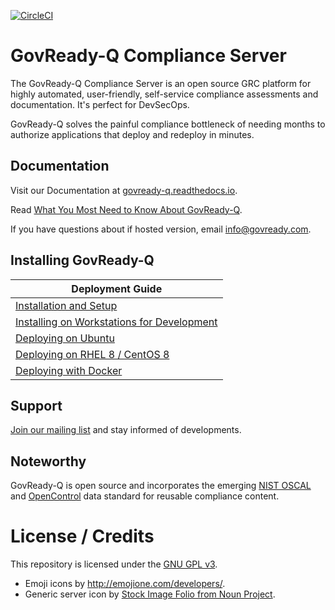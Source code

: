 [![CircleCI](https://circleci.com/gh/GovReady/govready-q/tree/main.svg?style=svg)](https://circleci.com/gh/GovReady/govready-q/tree/main)

# GovReady-Q Compliance Server

The GovReady-Q Compliance Server is an open source GRC platform for highly automated, user-friendly, self-service compliance assessments and documentation. It's perfect for DevSecOps.

GovReady-Q solves the painful compliance bottleneck of needing months to authorize applications that deploy and redeploy in minutes.

## Documentation

Visit our Documentation at [govready-q.readthedocs.io](http://govready-q.readthedocs.io).

Read [What You Most Need to Know About GovReady-Q](http://govready-q.readthedocs.io/en/latest/introduction.html).

If you have questions about if hosted version, email <a href="mailto:info@govready.com">info@govready.com</a>.

## Installing GovReady-Q

| Deployment Guide                                                                                                                                        |
|---------------------------------------------------------------------------------------------------------------------------------------------------------|
| [Installation and Setup](https://govready-q.readthedocs.io/en/latest/installation-and-setup/index.html)                                                 |
| [Installing on Workstations for Development](https://govready-q.readthedocs.io/en/latest/installation-and-setup/desktop-installation/index.html)        |
| [Deploying on Ubuntu](https://govready-q.readthedocs.io/en/latest/installation-and-setup/server-based-installation/linux/ubuntu/index.html)             |
| [Deploying on RHEL 8 / CentOS 8](https://govready-q.readthedocs.io/en/latest/installation-and-setup/server-based-installation/linux/centos8/index.html) |
| [Deploying with Docker](https://govready-q.readthedocs.io/en/latest/installation-and-setup/container-based-installation/index.html)                     |

## Support

[Join our mailing list](http://eepurl.com/cN7oJL) and stay informed of developments.

## Noteworthy

GovReady-Q is open source and incorporates the emerging [NIST OSCAL](https://pages.nist.gov/OSCAL/) and [OpenControl](http://open-control.org) data standard for reusable compliance content.

# License / Credits

This repository is licensed under the [GNU GPL v3](LICENSE.md).

* Emoji icons by http://emojione.com/developers/.
* Generic server icon by [Stock Image Folio from Noun Project](https://thenounproject.com/search/?q=computer&i=870428).
